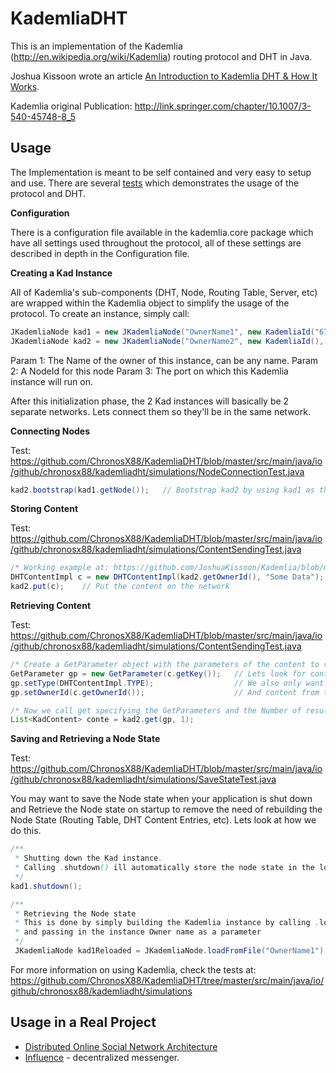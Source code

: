 KademliaDHT
========

This is an implementation of the Kademlia (http://en.wikipedia.org/wiki/Kademlia) routing protocol and DHT in Java. 

Joshua Kissoon wrote an article [An Introduction to Kademlia DHT & How It Works](http://gleamly.com/article/introduction-kademlia-dht-how-it-works).

Kademlia original Publication: http://link.springer.com/chapter/10.1007/3-540-45748-8_5

Usage
-----
The Implementation is meant to be self contained and very easy to setup and use. There are several [tests](https://github.com/ChronosX88/KademliaDHT/tree/master/src/main/java/io/github/chronosx88/kademliadht/simulations) which demonstrates the usage of the protocol and DHT.


**Configuration**

There is a configuration file available in the kademlia.core package which have all settings used throughout the protocol, all of these settings are described in depth in the Configuration file.


**Creating a Kad Instance**

All of Kademlia's sub-components (DHT, Node, Routing Table, Server, etc) are wrapped within the Kademlia object to simplify the usage of the protocol. To create an instance, simply call:

```Java
JKademliaNode kad1 = new JKademliaNode("OwnerName1", new KademliaId("6779878AEF92"), 12049);
JKademliaNode kad2 = new JKademliaNode("OwnerName2", new KademliaId(), 12057);  // Random NodeId will be generated
```
Param 1: The Name of the owner of this instance, can be any name.
Param 2: A NodeId for this node
Param 3: The port on which this Kademlia instance will run on.

After this initialization phase, the 2 Kad instances will basically be 2 separate networks. Lets connect them so they'll be in the same network.


**Connecting Nodes**

Test: https://github.com/ChronosX88/KademliaDHT/blob/master/src/main/java/io/github/chronosx88/kademliadht/simulations/NodeConnectionTest.java
```Java
kad2.bootstrap(kad1.getNode());   // Bootstrap kad2 by using kad1 as the main network node
```


**Storing Content**

Test: https://github.com/ChronosX88/KademliaDHT/blob/master/src/main/java/io/github/chronosx88/kademliadht/simulations/ContentSendingTest.java
```Java
/* Working example at: https://github.com/JoshuaKissoon/Kademlia/blob/master/src/kademlia/tests/ContentSendingTest.java */
DHTContentImpl c = new DHTContentImpl(kad2.getOwnerId(), "Some Data");  // Create a content
kad2.put(c);    // Put the content on the network

```


**Retrieving Content**

Test: https://github.com/ChronosX88/KademliaDHT/blob/master/src/main/java/io/github/chronosx88/kademliadht/simulations/ContentSendingTest.java
```Java
/* Create a GetParameter object with the parameters of the content to retrieve */
GetParameter gp = new GetParameter(c.getKey());   // Lets look for content by key
gp.setType(DHTContentImpl.TYPE);                  // We also only want content of this type
gp.setOwnerId(c.getOwnerId());                    // And content from this owner

/* Now we call get specifying the GetParameters and the Number of results we want */
List<KadContent> conte = kad2.get(gp, 1);
```


**Saving and Retrieving a Node State**

Test: https://github.com/ChronosX88/KademliaDHT/blob/master/src/main/java/io/github/chronosx88/kademliadht/simulations/SaveStateTest.java

You may want to save the Node state when your application is shut down and Retrieve the Node state on startup to remove the need of rebuilding the Node State (Routing Table, DHT Content Entries, etc). Lets look at how we do this.

```Java
/** 
 * Shutting down the Kad instance.
 * Calling .shutdown() ill automatically store the node state in the location specified in the Configuration file 
 */
kad1.shutdown();

/**
 * Retrieving the Node state
 * This is done by simply building the Kademlia instance by calling .loadFromFile()
 * and passing in the instance Owner name as a parameter
 */
 JKademliaNode kad1Reloaded = JKademliaNode.loadFromFile("OwnerName1");
```

For more information on using Kademlia, check the tests at: https://github.com/ChronosX88/KademliaDHT/tree/master/src/main/java/io/github/chronosx88/kademliadht/simulations


Usage in a Real Project
-----------------------
* [Distributed Online Social Network Architecture](https://github.com/JoshuaKissoon/DOSNA)
* [Influence](https://github.com/ChronosX88/Influence-android) - decentralized messenger.
